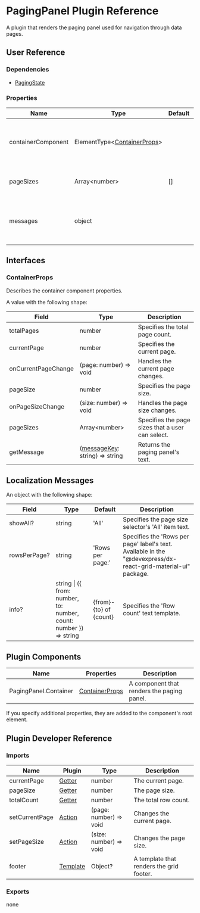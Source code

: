# PagingPanel Plugin Reference

A plugin that renders the paging panel used for navigation through data pages.

## User Reference

### Dependencies

- [PagingState](paging-state.md)

### Properties

Name | Type | Default | Description
-----|------|---------|------------
containerComponent | ElementType&lt;[ContainerProps](#containerprops)&gt; | | A component that renders the paging panel.
pageSizes | Array&lt;number&gt; | [] | The page sizes that a user can select.
messages | object | | An object that specifies the [localization messages](#localization-messages).

## Interfaces

### ContainerProps

Describes the container component properties.

A value with the following shape:

Field | Type | Description
------|------|------------
totalPages | number | Specifies the total page count.
currentPage | number | Specifies the current page.
onCurrentPageChange | (page: number) => void | Handles the current page changes.
pageSize | number | Specifies the page size.
onPageSizeChange | (size: number) => void | Handles the page size changes.
pageSizes | Array&lt;number&gt; | Specifies the page sizes that a user can select.
getMessage | ([messageKey](#localization-messages): string) => string | Returns the paging panel's text.

## Localization Messages

An object with the following shape:

Field | Type | Default | Description
------|------|---------|------------
showAll? | string | 'All' | Specifies the page size selector's 'All' item text.
rowsPerPage? | string | 'Rows per page:' | Specifies the 'Rows per page' label's text. Available in the "@devexpress/dx-react-grid-material-ui" package.
info? | string &#124; ({ from: number, to: number, count: number }) => string | {from}-{to} of {count} | Specifies the 'Row count' text template.

## Plugin Components

Name | Properties | Description
-----|------------|------------
PagingPanel.Container | [ContainerProps](#containerprops) | A component that renders the paging panel.

If you specify additional properties, they are added to the component's root element.

## Plugin Developer Reference

### Imports

Name | Plugin | Type | Description
-----|--------|------|------------
currentPage | [Getter](/devextreme-reactive/react/core/docs/reference/getter) | number | The current page.
pageSize | [Getter](/devextreme-reactive/react/core/docs/reference/getter) | number | The page size.
totalCount | [Getter](/devextreme-reactive/react/core/docs/reference/getter) | number | The total row count.
setCurrentPage | [Action](/devextreme-reactive/react/core/docs/reference/action) | (page: number) => void | Changes the current page.
setPageSize | [Action](/devextreme-reactive/react/core/docs/reference/action) | (size: number) => void | Changes the page size.
footer | [Template](/devextreme-reactive/react/core/docs/reference/template) | Object? | A template that renders the grid footer.

### Exports

none
